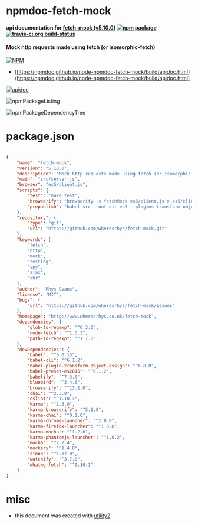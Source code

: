 # npmdoc-fetch-mock

#### api documentation for  [fetch-mock (v5.10.0)](http://www.wheresrhys.co.uk/fetch-mock)  [![npm package](https://img.shields.io/npm/v/npmdoc-fetch-mock.svg?style=flat-square)](https://www.npmjs.org/package/npmdoc-fetch-mock) [![travis-ci.org build-status](https://api.travis-ci.org/npmdoc/node-npmdoc-fetch-mock.svg)](https://travis-ci.org/npmdoc/node-npmdoc-fetch-mock)

#### Mock http requests made using fetch (or isomorphic-fetch)

[![NPM](https://nodei.co/npm/fetch-mock.png?downloads=true&downloadRank=true&stars=true)](https://www.npmjs.com/package/fetch-mock)

- [https://npmdoc.github.io/node-npmdoc-fetch-mock/build/apidoc.html](https://npmdoc.github.io/node-npmdoc-fetch-mock/build/apidoc.html)

[![apidoc](https://npmdoc.github.io/node-npmdoc-fetch-mock/build/screenCapture.buildCi.browser.%252Ftmp%252Fbuild%252Fapidoc.html.png)](https://npmdoc.github.io/node-npmdoc-fetch-mock/build/apidoc.html)

![npmPackageListing](https://npmdoc.github.io/node-npmdoc-fetch-mock/build/screenCapture.npmPackageListing.svg)

![npmPackageDependencyTree](https://npmdoc.github.io/node-npmdoc-fetch-mock/build/screenCapture.npmPackageDependencyTree.svg)



# package.json

```json

{
    "name": "fetch-mock",
    "version": "5.10.0",
    "description": "Mock http requests made using fetch (or isomorphic-fetch)",
    "main": "src/server.js",
    "browser": "es5/client.js",
    "scripts": {
        "test": "make test",
        "browserify": "browserify -s fetchMock es5/client.js > es5/client-browserified.js",
        "prepublish": "babel src --out-dir es5 --plugins transform-object-assign --presets es2015 && npm run browserify"
    },
    "repository": {
        "type": "git",
        "url": "https://github.com/wheresrhys/fetch-mock.git"
    },
    "keywords": [
        "fetch",
        "http",
        "mock",
        "testing",
        "spy",
        "ajax",
        "xhr"
    ],
    "author": "Rhys Evans",
    "license": "MIT",
    "bugs": {
        "url": "https://github.com/wheresrhys/fetch-mock/issues"
    },
    "homepage": "http://www.wheresrhys.co.uk/fetch-mock",
    "dependencies": {
        "glob-to-regexp": "^0.3.0",
        "node-fetch": "^1.3.3",
        "path-to-regexp": "^1.7.0"
    },
    "devDependencies": {
        "babel": "^6.0.15",
        "babel-cli": "^6.1.2",
        "babel-plugin-transform-object-assign": "^6.8.0",
        "babel-preset-es2015": "^6.1.2",
        "babelify": "^7.3.0",
        "bluebird": "^3.4.6",
        "browserify": "^13.1.0",
        "chai": "^2.3.0",
        "eslint": "^1.10.3",
        "karma": "^1.3.0",
        "karma-browserify": "^5.1.0",
        "karma-chai": "^0.1.0",
        "karma-chrome-launcher": "^2.0.0",
        "karma-firefox-launcher": "^1.0.0",
        "karma-mocha": "^1.2.0",
        "karma-phantomjs-launcher": "^1.0.2",
        "mocha": "^2.2.4",
        "mockery": "^1.4.0",
        "sinon": "^1.17.0",
        "watchify": "^3.7.0",
        "whatwg-fetch": "^0.10.1"
    }
}
```



# misc
- this document was created with [utility2](https://github.com/kaizhu256/node-utility2)
